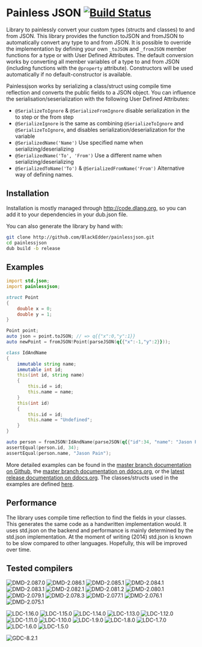 # Painless JSON [![Build Status](https://travis-ci.org/BlackEdder/painlessjson.svg?branch=master)](https://travis-ci.org/BlackEdder/painlessjson)

Library to painlessly convert your custom types (structs and classes) to and from JSON. This library provides the function toJSON and fromJSON to automatically convert any type to and from JSON. It is possible to override the implementation by defining your own `_toJSON` and `_fromJSON` member functions for a type or with User Defined Attributes. The default conversion works by converting all member variables of a type to and from JSON (including functions with the `@property` attribute). Constructors will be used automatically if no default-constructor is available.

Painlessjson works by serializing a class/struct using compile time reflection and converts the public fields to a JSON object. You can influence the serialisation/seserialization with the following User Defined Attributes:


- `@SerializeToIgnore` & `@SerializeFromIgnore` disable serialization in the to step or the from step
- `@SerializeIgnore` is the same as combining `@SerializeToIgnore` and `@SerializeToIgnore`, and disables serialization/deserialization for the variable
- `@SerializedName('Name')` Use specified name when serializing/deserializing
- `@SerializedName('To', 'From')` Use a different name when serializing/deserializing
- `@SerializedToName('To')` & `@SerializedFromName('From')` Alternative way of defining names.

## Installation

Installation is mostly managed through <http://code.dlang.org>, so you can add it to your dependencies in your dub.json file.

You can also generate the library by hand with:

```sh
git clone http://github.com/BlackEdder/painlessjson.git
cd painlessjson
dub build -b release
```

## Examples

```D
import std.json;
import painlessjson;

struct Point
{
    double x = 0;
    double y = 1;
}

Point point;
auto json = point.toJSON; // => q{{"x":0,"y":1}}
auto newPoint = fromJSON!Point(parseJSON(q{{"x":-1,"y":2}}));

class IdAndName
{
    immutable string name;
    immutable int id;
    this(int id, string name)
    {
        this.id = id;
        this.name = name;
    }
    this(int id)
    {
        this.id = id;
        this.name = "Undefined";
    }
}

auto person = fromJSON!IdAndName(parseJSON(q{{"id":34, "name": "Jason Pain"}}));
assertEqual(person.id, 34);
assertEqual(person.name, "Jason Pain");
```

More detailed examples can be found in the [master branch documentation on Github][master docs github], the [master branch documentation on ddocs.org][master docs ddocs], or the [latest release documentation on ddocs.org][release docs]. The classes/structs used in the examples are defined [here][unittest types].

## Performance

The library uses compile time reflection to find the fields in your classes. This generates the same code as a handwritten implementation would. It uses std.json on the backend and performance is mainly determined by the std.json implementation. At the moment of writing (2014) std.json is known to be slow compared to other languages. Hopefully, this will be improved over time.

## Tested compilers
![DMD-2.087.0](https://img.shields.io/badge/DMD-2.087.0-brightgreen.svg)
![DMD-2.086.1](https://img.shields.io/badge/DMD-2.086.1-brightgreen.svg)
![DMD-2.085.1](https://img.shields.io/badge/DMD-2.085.1-brightgreen.svg)
![DMD-2.084.1](https://img.shields.io/badge/DMD-2.084.1-brightgreen.svg)
![DMD-2.083.1](https://img.shields.io/badge/DMD-2.083.1-brightgreen.svg)
![DMD-2.082.1](https://img.shields.io/badge/DMD-2.082.1-brightgreen.svg)
![DMD-2.081.2](https://img.shields.io/badge/DMD-2.081.2-brightgreen.svg)
![DMD-2.080.1](https://img.shields.io/badge/DMD-2.080.1-brightgreen.svg)
![DMD-2.079.1](https://img.shields.io/badge/DMD-2.079.1-brightgreen.svg)
![DMD-2.078.3](https://img.shields.io/badge/DMD-2.078.3-brightgreen.svg)
![DMD-2.077.1](https://img.shields.io/badge/DMD-2.077.1-brightgreen.svg)
![DMD-2.076.1](https://img.shields.io/badge/DMD-2.076.1-brightgreen.svg)
![DMD-2.075.1](https://img.shields.io/badge/DMD-2.075.1-red.svg)

![LDC-1.16.0](https://img.shields.io/badge/LDC-1.16.0-brightgreen.svg)
![LDC-1.15.0](https://img.shields.io/badge/LDC-1.15.0-brightgreen.svg)
![LDC-1.14.0](https://img.shields.io/badge/LDC-1.14.0-brightgreen.svg)
![LDC-1.13.0](https://img.shields.io/badge/LDC-1.13.0-brightgreen.svg)
![LDC-1.12.0](https://img.shields.io/badge/LDC-1.12.0-brightgreen.svg)
![LDC-1.11.0](https://img.shields.io/badge/LDC-1.11.0-brightgreen.svg)
![LDC-1.10.0](https://img.shields.io/badge/LDC-1.10.0-brightgreen.svg)
![LDC-1.9.0](https://img.shields.io/badge/LDC-1.9.0-brightgreen.svg)
![LDC-1.8.0](https://img.shields.io/badge/LDC-1.8.0-brightgreen.svg)
![LDC-1.7.0](https://img.shields.io/badge/LDC-1.7.0-brightgreen.svg)
![LDC-1.6.0](https://img.shields.io/badge/LDC-1.6.0-brightgreen.svg)
![LDC-1.5.0](https://img.shields.io/badge/LDC-1.5.0-red.svg)

![GDC-8.2.1](https://img.shields.io/badge/GDC-8.2.1-red.svg)

[master docs github]: http://blackedder.github.io/painlessjson/painlessjson.html
[master docs ddocs]: http://ddocs.org/painlessjson/~master/painlessjson/painlessjson.html
[release docs]: http://ddocs.org/painlessjson/~master/painlessjson/painlessjson.html
[unittest types]: https://github.com/BlackEdder/painlessjson/blob/master/source/painlessjson/unittesttypes.d

